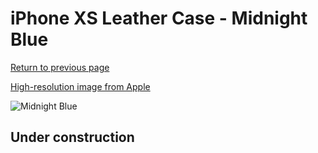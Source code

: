 # iPhone XS Leather Case - Midnight Blue

[Return to previous page](/iphone_x)

[High-resolution image from Apple](https://store.storeimages.cdn-apple.com/8756/as-images.apple.com/is/MRWN2?wid=4500&hei=4500&fmt=png)

<div style="width: 500px"><img src="/everyphone/MRWN2.png" alt="Midnight Blue"></div>

## Under construction
